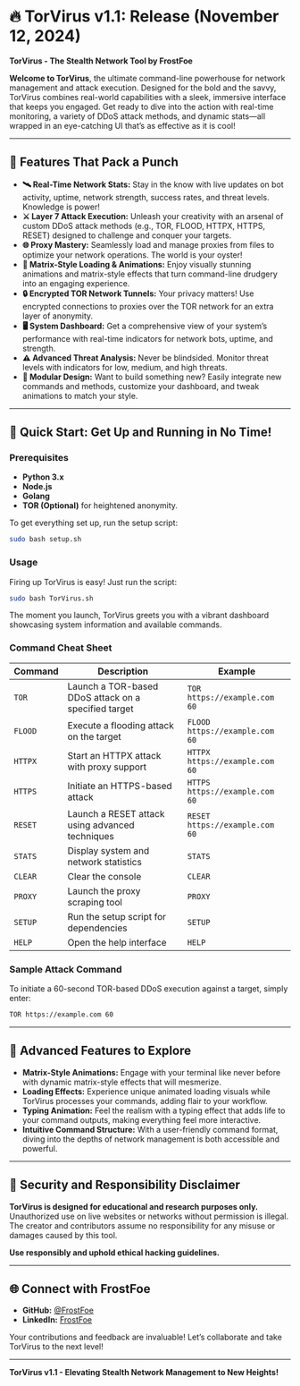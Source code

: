 # 🔥 TorVirus v1.1: Release (November 12, 2024)

**TorVirus - The Stealth Network Tool by FrostFoe**

**Welcome to TorVirus**, the ultimate command-line powerhouse for network management and attack execution. Designed for the bold and the savvy, TorVirus combines real-world capabilities with a sleek, immersive interface that keeps you engaged. Get ready to dive into the action with real-time monitoring, a variety of DDoS attack methods, and dynamic stats—all wrapped in an eye-catching UI that’s as effective as it is cool!

---

## 🌟 Features That Pack a Punch

- **🛰️ Real-Time Network Stats:** Stay in the know with live updates on bot activity, uptime, network strength, success rates, and threat levels. Knowledge is power!
- **⚔️ Layer 7 Attack Execution:** Unleash your creativity with an arsenal of custom DDoS attack methods (e.g., TOR, FLOOD, HTTPX, HTTPS, RESET) designed to challenge and conquer your targets.
- **🌐 Proxy Mastery:** Seamlessly load and manage proxies from files to optimize your network operations. The world is your oyster!
- **🚀 Matrix-Style Loading & Animations:** Enjoy visually stunning animations and matrix-style effects that turn command-line drudgery into an engaging experience.
- **🔒 Encrypted TOR Network Tunnels:** Your privacy matters! Use encrypted connections to proxies over the TOR network for an extra layer of anonymity.
- **🖥️ System Dashboard:** Get a comprehensive view of your system’s performance with real-time indicators for network bots, uptime, and strength.
- **⚠️ Advanced Threat Analysis:** Never be blindsided. Monitor threat levels with indicators for low, medium, and high threats.
- **🧩 Modular Design:** Want to build something new? Easily integrate new commands and methods, customize your dashboard, and tweak animations to match your style.

---

## 🚀 Quick Start: Get Up and Running in No Time!

### Prerequisites

- **Python 3.x**
- **Node.js**
- **Golang**
- **TOR (Optional)** for heightened anonymity.

To get everything set up, run the setup script:

```bash
sudo bash setup.sh
```

### Usage

Firing up TorVirus is easy! Just run the script:

```bash
sudo bash TorVirus.sh
```

The moment you launch, TorVirus greets you with a vibrant dashboard showcasing system information and available commands.

### Command Cheat Sheet

| Command      | Description                                             | Example                             |
|--------------|---------------------------------------------------------|-------------------------------------|
| `TOR`        | Launch a TOR-based DDoS attack on a specified target | `TOR https://example.com 60`        |
| `FLOOD`      | Execute a flooding attack on the target                | `FLOOD https://example.com 60`      |
| `HTTPX`      | Start an HTTPX attack with proxy support               | `HTTPX https://example.com 60`      |
| `HTTPS`      | Initiate an HTTPS-based attack                         | `HTTPS https://example.com 60`      |
| `RESET`      | Launch a RESET attack using advanced techniques       | `RESET https://example.com 60`      |
| `STATS`      | Display system and network statistics                  | `STATS`                             |
| `CLEAR`      | Clear the console                                      | `CLEAR`                             |
| `PROXY`      | Launch the proxy scraping tool                        | `PROXY`                             |
| `SETUP`      | Run the setup script for dependencies                  | `SETUP`                             |
| `HELP`       | Open the help interface                                | `HELP`                              |

### Sample Attack Command

To initiate a 60-second TOR-based DDoS execution against a target, simply enter:

```bash
TOR https://example.com 60
```

---

## 🌌 Advanced Features to Explore

- **Matrix-Style Animations:** Engage with your terminal like never before with dynamic matrix-style effects that will mesmerize.
- **Loading Effects:** Experience unique animated loading visuals while TorVirus processes your commands, adding flair to your workflow.
- **Typing Animation:** Feel the realism with a typing effect that adds life to your command outputs, making everything feel more interactive.
- **Intuitive Command Structure:** With a user-friendly command format, diving into the depths of network management is both accessible and powerful.

---

## 🔐 Security and Responsibility Disclaimer

**TorVirus is designed for educational and research purposes only.** Unauthorized use on live websites or networks without permission is illegal. The creator and contributors assume no responsibility for any misuse or damages caused by this tool.

**Use responsibly and uphold ethical hacking guidelines.** 

---

## 🌐 Connect with FrostFoe

- **GitHub:** [@FrostFoe](https://github.com/FrostFoe)
- **LinkedIn:** [FrostFoe](https://linkedin.com/in/FrostFoe)
  
Your contributions and feedback are invaluable! Let’s collaborate and take TorVirus to the next level!

---

**TorVirus v1.1 - Elevating Stealth Network Management to New Heights!**
```